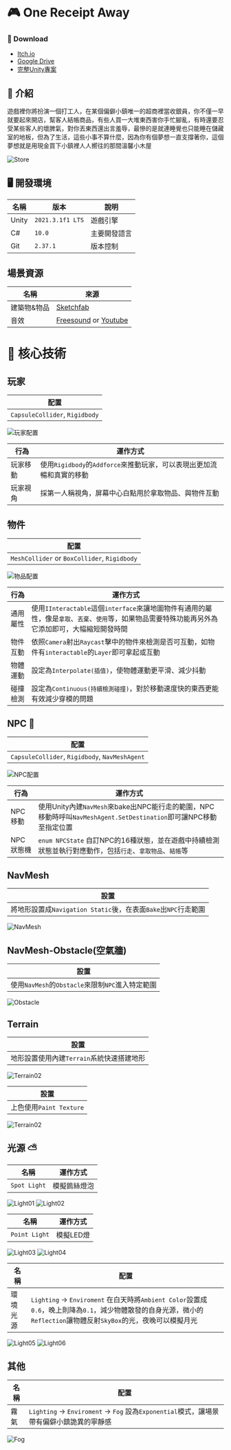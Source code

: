 # 🎮 One Receipt Away
### 👀 Download
  * [Itch.io](https://sean56787.itch.io/one-receipt-away)
  * [Google Drive](https://drive.google.com/drive/folders/1-oMF0VrzTKsHM9leTku_WUzo2oh1X_9R)
  * [完整Unity專案](https://drive.google.com/drive/folders/1hI6tAMe_-tIu1LNjzHz2Qra_1h8Xgvng)

## 📝 介紹
遊戲裡你將扮演一個打工人，在某個偏僻小鎮唯一的超商裡當收銀員，你不僅一早就要起來開店，幫客人結帳商品，有些人買一大堆東西害你手忙腳亂，有時還要忍受某些客人的壞脾氣，對你丟東西還出言羞辱，最慘的是就連睡覺也只能睡在儲藏室的地板，但為了生活，這些小事不算什麼，因為你有個夢想一直支撐著你，這個夢想就是用現金買下小鎮裡人人嚮往的那間溫馨小木屋

![Store](https://github.com/sean56787/TheRetrox/blob/main/README_IMG/%E5%95%86%E5%BA%97.png)

## 🖥️ 開發環境
| 名稱 | 版本 | 說明 |
|------|------|------|
| Unity | `2021.3.1f1 LTS` | 遊戲引擎 |
| C# | `10.0` | 主要開發語言 |
| Git | `2.37.1` | 版本控制 |

## 場景資源
| 名稱 | 來源 |
|------|------|
| 建築物&物品 | [Sketchfab](https://sketchfab.com/) |
| 音效 | [Freesound](https://freesound.org/) or [Youtube](https://www.youtube.com/) |

# 🔋 核心技術

## 玩家
| 配置 |
|------|
| `CapsuleCollider`, `Rigidbody` |

![玩家配置](https://github.com/sean56787/TheRetrox/blob/main/README_IMG/%E7%8E%A9%E5%AE%B6%E9%85%8D%E7%BD%AE.png)

| 行為 | 運作方式 |
|------|------|
| 玩家移動 | 使用`Rigidbody`的`Addforce`來推動玩家，可以表現出更加流暢和真實的移動 |
| 玩家視角 | 採第一人稱視角，屏幕中心白點用於拿取物品、與物件互動 |

## 物件
| 配置 |
|------|
| `MeshCollider` or `BoxCollider`, `Rigidbody` |

![物品配置](https://github.com/sean56787/TheRetrox/blob/main/README_IMG/%E7%89%A9%E5%93%81.png)

| 行為 | 運作方式 |
|------|------|
| 通用屬性 | 使用`IInteractable`這個`interface`來讓地圖物件有通用的屬性，像是`拿取`、`丟棄`、`使用`等，如果物品需要特殊功能再另外為它添加即可，大幅縮短開發時間 |
| 物件互動 | 依照`Camera`射出`Raycast`擊中的物件來檢測是否可互動，如物件有`interactable`的`Layer`即可拿起或互動 |
| 物體運動 | 設定為`Interpolate(插值)`，使物體運動更平滑、減少抖動 | 
| 碰撞檢測 | 設定為`Continuous(持續檢測碰撞)`，對於移動速度快的東西更能有效減少穿模的問題 |

## NPC 🤖
| 配置 |
|------|
| `CapsuleCollider`, `Rigidbody`, `NavMeshAgent` |

![NPC配置](https://github.com/sean56787/TheRetrox/blob/main/README_IMG/NPC%E9%85%8D%E7%BD%AE.png)

| 行為 | 運作方式 |
|------|------|
| NPC移動 | 使用Unity內建`NavMesh`來bake出NPC能行走的範圍，NPC移動時呼叫`NavMeshAgent.SetDestination`即可讓NPC移動至指定位置 |
| NPC狀態機 | `enum NPCState` 自訂NPC的16種狀態，並在遊戲中持續檢測狀態並執行對應動作，包括`行走`、`拿取物品`、`結帳`等|

## NavMesh
| 設置 |
|------|
| 將地形設置成`Navigation Static`後，在表面`Bake`出`NPC`行走範圍 |

![NavMesh](https://github.com/sean56787/TheRetrox/blob/main/README_IMG/NavMesh.png)

## NavMesh-Obstacle(空氣牆)
| 設置 |
|------|
| 使用`NavMesh`的`Obstacle`來限制`NPC`進入特定範圍 |

![Obstacle](https://github.com/sean56787/TheRetrox/blob/main/README_IMG/NavMesh-obstacle.png)

## Terrain
| 設置 |
|------|
| 地形設置使用內建`Terrain`系統快速搭建地形 |

![Terrain02](https://github.com/sean56787/TheRetrox/blob/main/README_IMG/%E5%9C%B0%E5%BD%A202.png)

| 設置 |
|------|
| 上色使用`Paint Texture` |

![Terrain02](https://github.com/sean56787/TheRetrox/blob/main/README_IMG/%E5%9C%B0%E5%BD%A203.png)

## 光源 ⛅
| 名稱 | 運作方式 |
|------|------|
| `Spot Light` | 模擬鎢絲燈泡 |

![Light01](https://github.com/sean56787/TheRetrox/blob/main/README_IMG/%E5%85%89%E6%BA%9001.png) 
![Light02](https://github.com/sean56787/TheRetrox/blob/main/README_IMG/%E5%85%89%E6%BA%9002.png)

| 名稱 | 運作方式 |
|------|------|
| `Point Light` | 模擬LED燈 |

![Light03](https://github.com/sean56787/TheRetrox/blob/main/README_IMG/%E5%85%89%E6%BA%9003.png)
![Light04](https://github.com/sean56787/TheRetrox/blob/main/README_IMG/%E5%85%89%E6%BA%9004.png)

| 名稱 | 配置 |
|------|------|
| 環境光源 | `Lighting` -> `Enviroment` 在白天時將`Ambient Color`設置成`0.6`，晚上則降為`0.1`，減少物體散發的自身光源，微小的`Reflection`讓物體反射`SkyBox`的光，夜晚可以模擬月光 |

![Light05](https://github.com/sean56787/TheRetrox/blob/main/README_IMG/%E7%92%B0%E5%A2%83%E5%85%8901.png)
![Light06](https://github.com/sean56787/TheRetrox/blob/main/README_IMG/%E7%92%B0%E5%A2%83%E5%85%8902.png)

## 其他
| 名稱 | 配置 |
|------|------|
| 霧氣 | `Lighting` -> `Enviroment` -> `Fog` 設為`Exponential`模式，讓場景帶有偏僻小鎮詭異的寧靜感|

![Fog](https://github.com/sean56787/TheRetrox/blob/main/README_IMG/%E9%9C%A7%E6%B0%A3.png)















